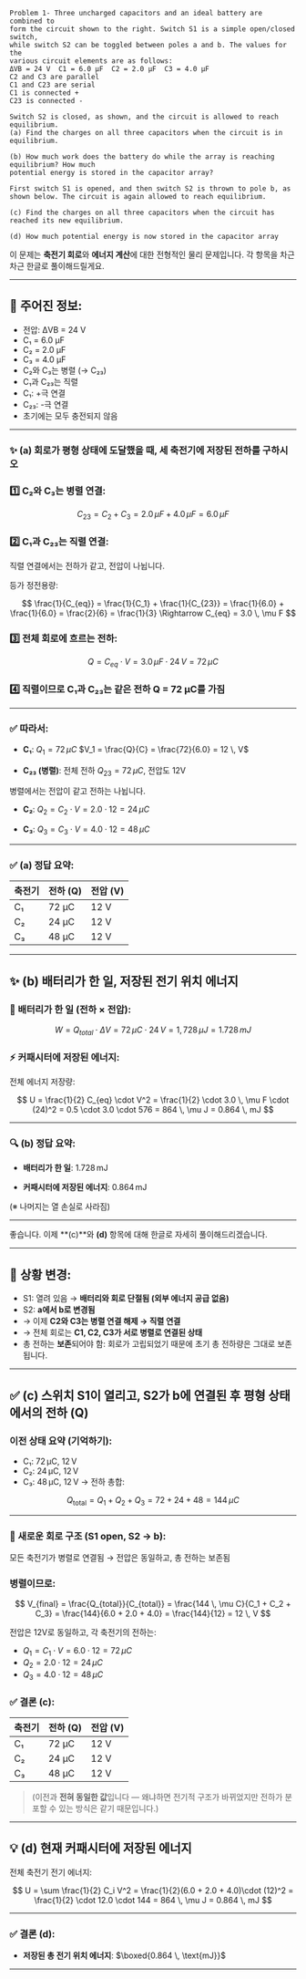 ```
Problem 1- Three uncharged capacitors and an ideal battery are combined to
form the circuit shown to the right. Switch S1 is a simple open/closed switch,
while switch S2 can be toggled between poles a and b. The values for the
various circuit elements are as follows:
ΔVB = 24 V  C1 = 6.0 µF  C2 = 2.0 µF  C3 = 4.0 µF
C2 and C3 are parallel
C1 and C23 are serial
C1 is connected +
C23 is connected -

Switch S2 is closed, as shown, and the circuit is allowed to reach equilibrium.
(a) Find the charges on all three capacitors when the circuit is in equilibrium.

(b) How much work does the battery do while the array is reaching equilibrium? How much
potential energy is stored in the capacitor array?

First switch S1 is opened, and then switch S2 is thrown to pole b, as shown below. The circuit is again allowed to reach equilibrium.

(c) Find the charges on all three capacitors when the circuit has reached its new equilibrium.

(d) How much potential energy is now stored in the capacitor array
```
이 문제는 **축전기 회로**와 **에너지 계산**에 대한 전형적인 물리 문제입니다.
각 항목을 차근차근 한글로 풀이해드릴게요.

---

## 🧮 주어진 정보:

* 전압: ΔVB = 24 V
* C₁ = 6.0 µF
* C₂ = 2.0 µF
* C₃ = 4.0 µF
* C₂와 C₃는 병렬 (→ C₂₃)
* C₁과 C₂₃는 직렬
* C₁: +극 연결
* C₂₃: -극 연결
* 초기에는 모두 충전되지 않음

---

### ✨ (a) 회로가 평형 상태에 도달했을 때, 세 축전기에 저장된 전하를 구하시오

### 1️⃣ C₂와 C₃는 병렬 연결:

$$
C_{23} = C_2 + C_3 = 2.0 \, \mu F + 4.0 \, \mu F = 6.0 \, \mu F
$$

### 2️⃣ C₁과 C₂₃는 직렬 연결:

직렬 연결에서는 전하가 같고, 전압이 나뉩니다.

등가 정전용량:

$$
\frac{1}{C_{eq}} = \frac{1}{C_1} + \frac{1}{C_{23}} = \frac{1}{6.0} + \frac{1}{6.0} = \frac{2}{6} = \frac{1}{3} \Rightarrow C_{eq} = 3.0 \, \mu F
$$

### 3️⃣ 전체 회로에 흐르는 전하:

$$
Q = C_{eq} \cdot V = 3.0 \, \mu F \cdot 24 \, V = 72 \, \mu C
$$

### 4️⃣ 직렬이므로 C₁과 C₂₃는 **같은 전하 Q = 72 µC**를 가짐

---

### ✅ 따라서:

* **C₁**:
  $Q_1 = 72 \, \mu C$
  $V_1 = \frac{Q}{C} = \frac{72}{6.0} = 12 \, V$

* **C₂₃ (병렬)**:
  전체 전하 $Q_{23} = 72 \, \mu C$, 전압도 12V

병렬에서는 전압이 같고 전하는 나뉩니다.

* **C₂**:
  $Q_2 = C_2 \cdot V = 2.0 \cdot 12 = 24 \, \mu C$

* **C₃**:
  $Q_3 = C_3 \cdot V = 4.0 \cdot 12 = 48 \, \mu C$

---

### ✅ (a) 정답 요약:

| 축전기 | 전하 (Q) | 전압 (V) |
| --- | ------ | ------ |
| C₁  | 72 µC  | 12 V   |
| C₂  | 24 µC  | 12 V   |
| C₃  | 48 µC  | 12 V   |

---

## ✨ (b) 배터리가 한 일, 저장된 전기 위치 에너지

### 🔋 배터리가 한 일 (전하 × 전압):

$$
W = Q_{total} \cdot \Delta V = 72 \, \mu C \cdot 24 \, V = 1,728 \, \mu J = 1.728 \, mJ
$$

### ⚡ 커패시터에 저장된 에너지:

전체 에너지 저장량:

$$
U = \frac{1}{2} C_{eq} \cdot V^2 = \frac{1}{2} \cdot 3.0 \, \mu F \cdot (24)^2 = 0.5 \cdot 3.0 \cdot 576 = 864 \, \mu J = 0.864 \, mJ
$$

---

### 🔍 (b) 정답 요약:

* **배터리가 한 일**:
  $1.728 \, \text{mJ}$

* **커패시터에 저장된 에너지**:
  $0.864 \, \text{mJ}$

(※ 나머지는 열 손실로 사라짐)

---

좋습니다. 이제 \*\*(c)\*\*와 **(d)** 항목에 대해 한글로 자세히 풀이해드리겠습니다.

---

## 🔄 상황 변경:

* S1: 열려 있음 → **배터리와 회로 단절됨 (외부 에너지 공급 없음)**
* S2: **a에서 b로 변경됨**
* → 이제 **C2와 C3는 병렬 연결 해제 → 직렬 연결**
* → 전체 회로는 **C1, C2, C3가 서로 병렬로 연결된 상태**
* 총 전하는 **보존**되어야 함:
  회로가 고립되었기 때문에 초기 총 전하량은 그대로 보존됩니다.

---

## ✅ (c) 스위치 S1이 열리고, S2가 b에 연결된 후 평형 상태에서의 전하 (Q)

### 이전 상태 요약 (기억하기):

* C₁: 72 µC, 12 V
* C₂: 24 µC, 12 V
* C₃: 48 µC, 12 V
  → 전하 총합:

$$
Q_{\text{total}} = Q_1 + Q_2 + Q_3 = 72 + 24 + 48 = 144 \, \mu C
$$

---

### 🔧 새로운 회로 구조 (S1 open, S2 → b):

모든 축전기가 병렬로 연결됨 → 전압은 동일하고, 총 전하는 보존됨

### 병렬이므로:

$$
V_{final} = \frac{Q_{total}}{C_{total}} = \frac{144 \, \mu C}{C_1 + C_2 + C_3}
= \frac{144}{6.0 + 2.0 + 4.0} = \frac{144}{12} = 12 \, V
$$

전압은 12V로 동일하고, 각 축전기의 전하는:

* $Q_1 = C_1 \cdot V = 6.0 \cdot 12 = 72 \, \mu C$
* $Q_2 = 2.0 \cdot 12 = 24 \, \mu C$
* $Q_3 = 4.0 \cdot 12 = 48 \, \mu C$

### ✅ 결론 (c):

| 축전기 | 전하 (Q) | 전압 (V) |
| --- | ------ | ------ |
| C₁  | 72 µC  | 12 V   |
| C₂  | 24 µC  | 12 V   |
| C₃  | 48 µC  | 12 V   |

> (이전과 **전혀 동일한 값**입니다 — 왜냐하면 전기적 구조가 바뀌었지만 전하가 분포할 수 있는 방식은 같기 때문입니다.)

---

## 💡 (d) 현재 커패시터에 저장된 에너지

전체 축전기 전기 에너지:

$$
U = \sum \frac{1}{2} C_i V^2
= \frac{1}{2}(6.0 + 2.0 + 4.0)\cdot (12)^2
= \frac{1}{2} \cdot 12.0 \cdot 144 = 864 \, \mu J = 0.864 \, mJ
$$

---

### ✅ 결론 (d):

* **저장된 총 전기 위치 에너지**:
  $\boxed{0.864 \, \text{mJ}}$

---
